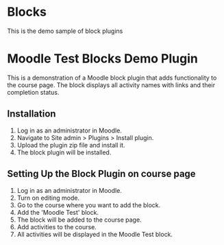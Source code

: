 # Blocks
This is the demo sample of block plugins
# Moodle Test Blocks Demo Plugin

This is a demonstration of a Moodle block plugin that adds functionality to the course page. The block displays all activity names with links and their completion status.

## Installation

1. Log in as an administrator in Moodle.
2. Navigate to Site admin > Plugins > Install plugin.
3. Upload the plugin zip file and install it.
4. The block plugin will be installed.

## Setting Up the Block Plugin on course page

1. Log in as an administrator in Moodle.
2. Turn on editing mode.
3. Go to the course where you want to add the block.
4. Add the 'Moodle Test' block.
5. The block will be added to the course page.
6. Add activities to the course.
7. All activities will be displayed in the Moodle Test block.
